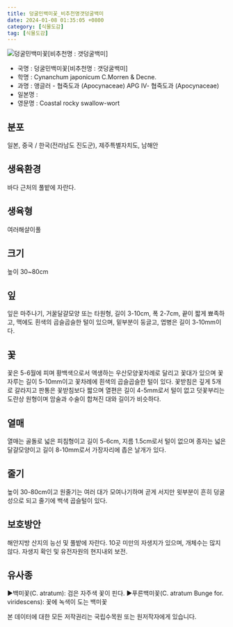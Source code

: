 ```yaml
---
title: 덩굴민백미꽃_비추천명갯덩굴백미
date: 2024-01-08 01:35:05 +0800
category: [식물도감]
tag: [식물도감]
---
```




![덩굴민백미꽃[비추천명 : 갯덩굴백미]](/fileUpload/plants/basic/Asclepiadaceae/Cynanchum/22206/22206_20160805101030515files_th2.jpg)
- 국명 : 덩굴민백미꽃[비추천명 : 갯덩굴백미]
- 학명 : Cynanchum japonicum C.Morren & Decne.
- 과명 : 앵글러 - 협죽도과 (Apocynaceae) APG Ⅳ- 협죽도과 (Apocynaceae)
- 일본명 : 
- 영문명 : Coastal rocky swallow-wort


## 분포
일본, 중국 / 한국(전라남도 진도군), 제주특별자치도, 남해안
## 생육환경
바다 근처의 풀밭에 자란다.
## 생육형
여러해살이풀 
## 크기
높이 30~80cm
## 잎
잎은 마주나기, 거꿀달걀모양 또는 타원형, 길이 3-10cm, 폭 2-7cm, 끝이 짧게 뾰족하고, 맥에도 흰색의 곱슬곱슬한 털이 있으며, 밑부분이 둥글고, 엽병은 길이 3-10mm이다.
## 꽃
꽃은 5-6월에 피며 황백색으로서 액생하는 우산모양꽃차례로 달리고 꽃대가 있으며 꽃자루는 길이 5-10mm이고 꽃차례에 흰색의 곱슬곱슬한 털이 있다. 꽃받침은 깊게 5개로 갈라지고 판통은 꽃받침보다 짧으며 열편은 길이 4-5mm로서 털이 없고 덧꽃부리는 도란상 원형이며 암술과 수술이 합쳐진 대와 길이가 비슷하다.
## 열매
열매는 골돌로 넓은 피침형이고 길이 5-6cm, 지름 1.5cm로서 털이 없으며 종자는 넓은 달걀모양이고 길이 8-10mm로서 가장자리에 좁은 날개가 있다.
## 줄기
높이 30-80cm이고 원줄기는 여러 대가 모여나기하며 곧게 서지만 윗부분이 흔히 덩굴성으로 되고 줄기에 백색 곱슬털이 있다.
## 보호방안
해안지방 산지의 능선 및 풀밭에 자란다. 10곳 미만의 자생지가 있으며, 개체수는 많지 않다. 자생지 확인 및 유전자원의 현지내외 보전.
## 유사종
▶백미꽃(C. atratum): 검은 자주색 꽃이 핀다.▶푸른백미꽃(C. atratum Bunge for. viridescens): 꽃에 녹색이 도는 백미꽃






본 데이터에 대한 모든 저작권리는 국립수목원 또는 원저작자에게 있습니다.
